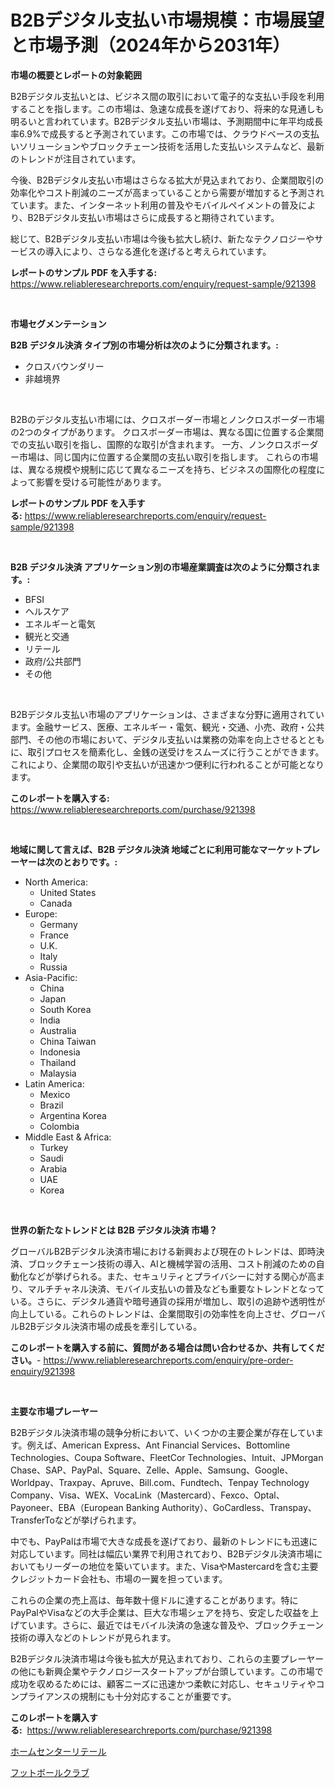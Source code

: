 <p><h1>B2Bデジタル支払い市場規模：市場展望と市場予測（2024年から2031年）</h1></p><p><strong>市場の概要とレポートの対象範囲</strong></p>
<p><p>B2Bデジタル支払いとは、ビジネス間の取引において電子的な支払い手段を利用することを指します。この市場は、急速な成長を遂げており、将来的な見通しも明るいと言われています。B2Bデジタル支払い市場は、予測期間中に年平均成長率6.9%で成長すると予測されています。この市場では、クラウドベースの支払いソリューションやブロックチェーン技術を活用した支払いシステムなど、最新のトレンドが注目されています。</p><p>今後、B2Bデジタル支払い市場はさらなる拡大が見込まれており、企業間取引の効率化やコスト削減のニーズが高まっていることから需要が増加すると予測されています。また、インターネット利用の普及やモバイルペイメントの普及により、B2Bデジタル支払い市場はさらに成長すると期待されています。</p><p>総じて、B2Bデジタル支払い市場は今後も拡大し続け、新たなテクノロジーやサービスの導入により、さらなる進化を遂げると考えられています。</p></p>
<p><strong>レポートのサンプル PDF を入手する:</strong> <a href="https://www.reliableresearchreports.com/enquiry/request-sample/921398">https://www.reliableresearchreports.com/enquiry/request-sample/921398</a></p>
<p>&nbsp;</p>
<p><strong>市場セグメンテーション</strong></p>
<p><strong>B2B デジタル決済 タイプ別の市場分析は次のように分類されます。:</strong></p>
<p><ul><li>クロスバウンダリー</li><li>非越境界</li></ul></p>
<p>&nbsp;</p>
<p><p>B2Bのデジタル支払い市場には、クロスボーダー市場とノンクロスボーダー市場の2つのタイプがあります。 クロスボーダー市場は、異なる国に位置する企業間での支払い取引を指し、国際的な取引が含まれます。 一方、ノンクロスボーダー市場は、同じ国内に位置する企業間の支払い取引を指します。 これらの市場は、異なる規模や規制に応じて異なるニーズを持ち、ビジネスの国際化の程度によって影響を受ける可能性があります。</p></p>
<p><strong>レポートのサンプル PDF を入手する:</strong>&nbsp;<a href="https://www.reliableresearchreports.com/enquiry/request-sample/921398">https://www.reliableresearchreports.com/enquiry/request-sample/921398</a></p>
<p>&nbsp;</p>
<p><strong> B2B デジタル決済 アプリケーション別の市場産業調査は次のように分類されます。:</strong></p>
<p><ul><li>BFSI</li><li>ヘルスケア</li><li>エネルギーと電気</li><li>観光と交通</li><li>リテール</li><li>政府/公共部門</li><li>その他</li></ul></p>
<p>&nbsp;</p>
<p><p>B2Bデジタル支払い市場のアプリケーションは、さまざまな分野に適用されています。金融サービス、医療、エネルギー・電気、観光・交通、小売、政府・公共部門、その他の市場において、デジタル支払いは業務の効率を向上させるとともに、取引プロセスを簡素化し、金銭の送受けをスムーズに行うことができます。これにより、企業間の取引や支払いが迅速かつ便利に行われることが可能となります。</p></p>
<p><strong>このレポートを購入する:</strong>&nbsp; <a href="https://www.reliableresearchreports.com/purchase/921398">https://www.reliableresearchreports.com/purchase/921398</a></p>
<p>&nbsp;</p>
<p><strong>地域に関して言えば、B2B デジタル決済 地域ごとに利用可能なマーケットプレーヤーは次のとおりです。:</strong></p>
<p><ul>
    <li>
        North America:
        <ul>
            <li>United States</li>
            <li>Canada</li>
        </ul>
    </li>
    <li>
        Europe:
        <ul>
            <li>Germany</li>
            <li>France</li>
            <li>U.K.</li>
            <li>Italy</li>
            <li>Russia</li>
        </ul>
    </li>
    <li>
        Asia-Pacific:
        <ul>
            <li>China</li>
            <li>Japan</li>
            <li>South Korea</li>
            <li>India</li>
            <li>Australia</li>
            <li>China Taiwan</li>
            <li>Indonesia</li>
            <li>Thailand</li>
            <li>Malaysia</li>
        </ul>
    </li>
    <li>
        Latin America:
        <ul>
            <li>Mexico</li>
            <li>Brazil</li>
            <li>Argentina Korea</li>
            <li>Colombia</li>
        </ul>
    </li>
    <li>
        Middle East & Africa:
        <ul>
            <li>Turkey</li>
            <li>Saudi</li>
            <li>Arabia</li>
            <li>UAE</li>
            <li>Korea</li>
        </ul>
    </li>
    </ul></p>
<p>&nbsp;</p>
<p><strong>世界の新たなトレンドとは B2B デジタル決済 市場？</strong></p>
<p><p>グローバルB2Bデジタル決済市場における新興および現在のトレンドは、即時決済、ブロックチェーン技術の導入、AIと機械学習の活用、コスト削減のための自動化などが挙げられる。また、セキュリティとプライバシーに対する関心が高まり、マルチチャネル決済、モバイル支払いの普及なども重要なトレンドとなっている。さらに、デジタル通貨や暗号通貨の採用が増加し、取引の追跡や透明性が向上している。これらのトレンドは、企業間取引の効率性を向上させ、グローバルB2Bデジタル決済市場の成長を牽引している。</p></p>
<p><strong>このレポートを購入する前に、質問がある場合は問い合わせるか、共有してください。</strong>- <a href="https://www.reliableresearchreports.com/enquiry/pre-order-enquiry/921398">https://www.reliableresearchreports.com/enquiry/pre-order-enquiry/921398</a></p>
<p>&nbsp;</p>
<p><strong>主要な市場プレーヤー</strong></p>
<p><p>B2Bデジタル決済市場の競争分析において、いくつかの主要企業が存在しています。例えば、American Express、Ant Financial Services、Bottomline Technologies、Coupa Software、FleetCor Technologies、Intuit、JPMorgan Chase、SAP、PayPal、Square、Zelle、Apple、Samsung、Google、Worldpay、Traxpay、Apruve、Bill.com、Fundtech、Tenpay Technology Company、Visa、WEX、VocaLink（Mastercard）、Fexco、Optal、Payoneer、EBA（European Banking Authority）、GoCardless、Transpay、TransferToなどが挙げられます。</p><p>中でも、PayPalは市場で大きな成長を遂げており、最新のトレンドにも迅速に対応しています。同社は幅広い業界で利用されており、B2Bデジタル決済市場においてもリーダーの地位を築いています。また、VisaやMastercardを含む主要クレジットカード会社も、市場の一翼を担っています。</p><p>これらの企業の売上高は、毎年数十億ドルに達することがあります。特にPayPalやVisaなどの大手企業は、巨大な市場シェアを持ち、安定した収益を上げています。さらに、最近ではモバイル決済の急速な普及や、ブロックチェーン技術の導入などのトレンドが見られます。</p><p>B2Bデジタル決済市場は今後も拡大が見込まれており、これらの主要プレーヤーの他にも新興企業やテクノロジースタートアップが台頭しています。この市場で成功を収めるためには、顧客ニーズに迅速かつ柔軟に対応し、セキュリティやコンプライアンスの規制にも十分対応することが重要です。</p></p>
<p><strong>このレポートを購入する:</strong>&nbsp;&nbsp;<a href="https://www.reliableresearchreports.com/purchase/921398">https://www.reliableresearchreports.com/purchase/921398</a></p>
<p><p><a href="https://github.com/mohamedbakry57/Market-Research-Report-List-2/blob/main/9240017182157.md">ホームセンターリテール</a></p><p><a href="https://github.com/lababdou/Market-Research-Report-List-2/blob/main/6694447182158.md">フットボールクラブ</a></p></p>